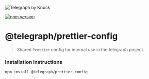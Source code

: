 ![Telegraph by Knock](https://github.com/knocklabs/telegraph/assets/29106675/9b5022e3-b02c-4582-ba57-3d6171e45e44)

[![npm version](https://img.shields.io/npm/v/@telegraph/prettier-config.svg)](https://www.npmjs.com/package/@telegraph/prettier-config)

# @telegraph/prettier-config
> Shared `Prettier` config for internal use in the telegraph project.


### Installation Instructions

```
npm install @telegraph/prettier-config
```

